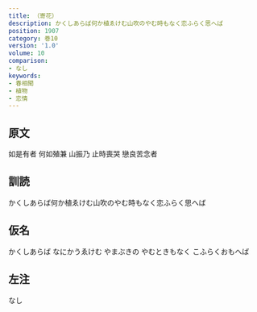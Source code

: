 ```yaml
---
title: （寄花）
description: かくしあらば何か植ゑけむ山吹のやむ時もなく恋ふらく思へば
position: 1907
category: 巻10
version: '1.0'
volume: 10
comparison:
- なし
keywords:
- 春相聞
- 植物
- 恋情
---
```


## 原文

如是有者 何如殖兼 山振乃 止時喪哭 戀良苦念者

## 訓読

かくしあらば何か植ゑけむ山吹のやむ時もなく恋ふらく思へば

## 仮名

かくしあらば なにかうゑけむ やまぶきの やむときもなく こふらくおもへば

## 左注

なし
